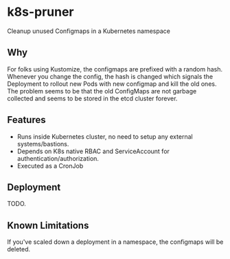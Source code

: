 # k8s-pruner
Cleanup unused Configmaps in a Kubernetes namespace

## Why

For folks using Kustomize, the configmaps are prefixed with a random hash. Whenever you change the config, the hash is changed which signals the Deployment to rollout new Pods with new configmap and kill the old ones. The problem seems to be that the old ConfigMaps are not garbage collected and seems to be stored in the etcd cluster forever.

## Features

- Runs inside Kubernetes cluster, no need to setup any external systems/bastions.
- Depends on K8s native RBAC and ServiceAccount for authentication/authorization.
- Executed as a CronJob

## Deployment

TODO.

## Known Limitations

If you've scaled down a deployment in a namespace, the configmaps will be deleted.